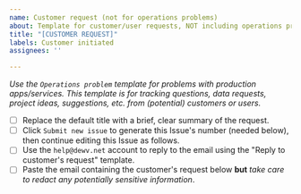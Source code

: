 ```yaml
---
name: Customer request (not for operations problems)
about: Template for customer/user requests, NOT including operations problems.
title: "[CUSTOMER REQUEST]"
labels: Customer initiated
assignees: ''

---
```


*Use the `Operations problem` template for problems with production apps/services. This template is for tracking questions, data requests, project ideas, suggestions, etc. from (potential) customers or users.*

- [ ] Replace the default title with a brief, clear summary of the request.
- [ ] Click `Submit new issue` to generate this Issue's number (needed below), then continue editing this Issue as follows.
- [ ] Use the `help@dewv.net` account to reply to the email using the "Reply to customer's request" template.
- [ ] Paste the email containing the customer's request below **but** *take care to redact any potentially sensitive information*.
